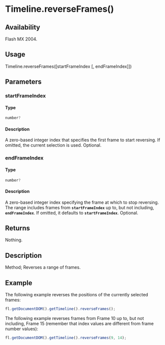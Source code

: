 # Timeline.reverseFrames()

## Availability

Flash MX 2004.

## Usage

Timeline.reverseFrames(\[startFrameIndex \[, endFrameIndex\]\])

## Parameters

### **startFrameIndex**

#### Type

```typescript
number?
```

#### Description

A zero-based integer index that specifies the first frame to start reversing. If omitted, the current selection is used. Optional.

### **endFrameIndex**

#### Type

```typescript
number?
```

#### Description

A zero-based integer index specifying the frame at which to stop reversing. The range includes frames from **`startFrameIndex`** up to, but not including, **`endFrameIndex`**. If omitted, it defaults to **`startFrameIndex`**. Optional.

## Returns

Nothing.

## Description

Method; Reverses a range of frames.

## Example

The following example reverses the positions of the currently selected frames:

```javascript
fl.getDocumentDOM().getTimeline().reverseFrames();
```

The following example reverses frames from Frame 10 up to, but not including, Frame 15 (remember that index values are different from frame number values):

```javascript
fl.getDocumentDOM().getTimeline().reverseFrames(9, 14);
```
